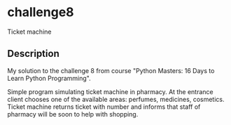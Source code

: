 # challenge8
Ticket machine


## Description
My solution to the challenge 8 from course "Python Masters: 16 Days to Learn Python Programming".

Simple program simulating ticket machine in pharmacy.
At the entrance client chooses one of the available areas: perfumes, medicines, cosmetics.
Ticket machine returns ticket with number and informs that staff of pharmacy will be soon to help with shopping.
